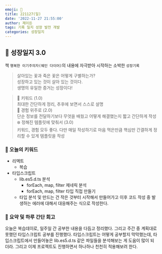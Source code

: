 ```yaml
---
emoji: 🌱
title: 221127(일)
date: '2022-11-27 21:55:00'
author: 제이든
tags: 기록 일지 성장 발전 개발
categories: 성장일지
---
```


## 🎄 성장일지 3.0

책 `행복한 이기주의자(웨인 다이어)`의 내용에 자극받아 시작하는 소박한 `성장기록`

> 살아있는 꽃과 죽은 꽃은 어떻게 구별하는가?<br/>
> 성장하고 있는 것이 살아 있는 것이다.<br/>
> 생명의 유일한 증거는 성장이다!

> 🌳 키워드 (1.0)<br/>
> 최대한 간단하게 정리, 추후에 보면서 스스로 설명<br/>
> 🍉 경험 위주로 (2.0)<br/>
> 단순 정보를 전달하기보다 무엇을 배웠고 어떻게 해결했는지 짧고 간단하게 작성<br/>
> ❄️ 정해진 템플릿에 맞춰서 (3.0)<br/>
> 키워드, 경험 모두 좋다. 다만 매일 작성하기로 마음 먹은만큼 핵심만 간결하게 정리할 수 있게 템플릿을 작성

### 🔑 오늘의 키워드

- 리액트
  - 복습
- 타입스크립트
  - lib.es5.d.ts 분석
    - forEach, map, filter 제네릭 분석
    - forEach, map, filter 타입 직접 만들기
  - 타입 분석 및 만드는 건 작은 것부터 시작해서 만들어가고 이후 코드 작성 중 발생하는 에러에 대해서 대응해주는 식으로 작성한다.

### 📝 요약 및 하루 간단 회고

오늘은 복습데이로, 일주일 간 공부한 내용을 다듬고 정리했다. 그리고 주간 중 계획대로 못했던 타입스크립트 공부를 진행했다. 타입스크립트는 어떻게 공부할지 막막했는데, 타입스크립트에서 만들어놓은 lib.es5.d.ts 같은 파일들을 분석해보는 게 도움이 많이 되더라. 그리고 이제 프로젝트도 진행하면서 하나하나 천천히 적용해보려 한다.

```toc

```
